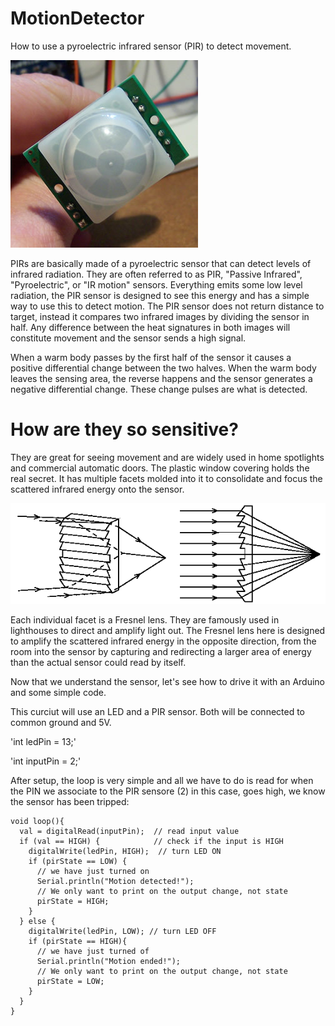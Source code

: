 # MotionDetector
How to use a pyroelectric infrared sensor (PIR) to detect movement.

![alt tag](https://github.com/adestefa/MotionDetector/blob/master/pir2.jpg)

PIRs are basically made of a pyroelectric sensor that can detect levels of infrared radiation. They are often referred to as PIR, "Passive Infrared", "Pyroelectric", or "IR motion" sensors. Everything emits some low level radiation, the PIR sensor is designed to see this energy and has a simple way to use this to detect motion. The PIR sensor does not return distance to target, instead it compares two infrared images by dividing the sensor in half. Any difference between the heat signatures in both images will constitute movement and the sensor sends a high signal.

When a warm body passes by the first half of the sensor it causes a positive differential change between the two halves. When the warm body leaves the sensing area, the reverse happens and the sensor generates a negative differential change. These change pulses are what is detected.

# How are they so sensitive?

They are great for seeing movement and are widely used in home spotlights and commercial automatic doors. The plastic window covering holds the real secret. It has multiple facets molded into it to consolidate and focus the scattered infrared energy onto the sensor.

![alt tag](https://github.com/adestefa/MotionDetector/blob/master/linearfresnel.gif) 

Each individual facet is a Fresnel lens. They are famously used in lighthouses to direct and amplify light out. The Fresnel lens here is designed to amplify the scattered infrared energy in the opposite direction, from the room into the sensor by capturing and redirecting a larger area of energy than the actual sensor could read by itself.

Now that we understand the sensor, let's see how to drive it with an Arduino and some simple code.

This curciut will use an LED and a PIR sensor. Both will be connected to common ground and 5V. 

'int ledPin = 13;'    

'int inputPin = 2;'  

After setup, the loop is very simple and all we have to do is read for when the PIN we associate to the PIR sensore (2) in this case, goes high, we know the sensor has been tripped:

```
void loop(){
  val = digitalRead(inputPin);  // read input value
  if (val == HIGH) {            // check if the input is HIGH
    digitalWrite(ledPin, HIGH);  // turn LED ON
    if (pirState == LOW) {
      // we have just turned on
      Serial.println("Motion detected!");
      // We only want to print on the output change, not state
      pirState = HIGH;
    }
  } else {
    digitalWrite(ledPin, LOW); // turn LED OFF
    if (pirState == HIGH){
      // we have just turned of
      Serial.println("Motion ended!");
      // We only want to print on the output change, not state
      pirState = LOW;
    }
  }
}
```


